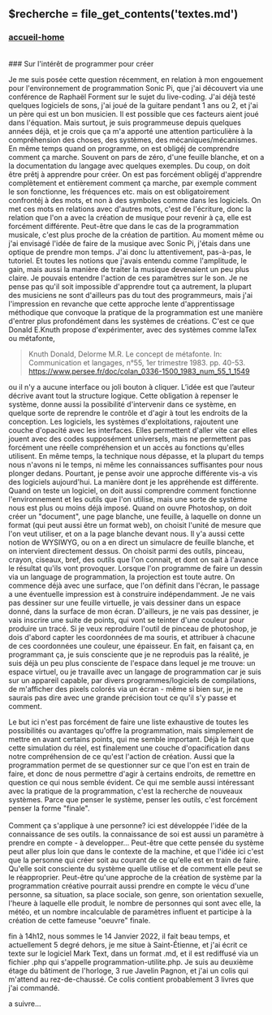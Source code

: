 ## &#36;recherche &#61; file&#95;get&#95;contents&#40;&#39;textes.md&#39;&#41;

### <div id="accueil"><a href="../index.php">accueil-home</a></div>

<br>
### Sur l'intérêt de programmer pour créer

Je me suis posée cette question récemment, en relation à mon engouement pour l'environnement de programmation Sonic Pi, que j'ai découvert via une conférence de Raphaël Forment sur le sujet du live-coding.
J'ai déjà testé quelques logiciels de sons, j'ai joué de la guitare pendant 1 ans ou 2, et j'ai un père qui est un bon musicien. Il est possible que ces facteurs aient joué dans l'équation. Mais surtout, je suis programmeuse depuis quelques années déjà, et je crois que ça m'a apporté une attention particulière à la compréhension des choses, des systèmes, des mécaniques/mécanismes. En même temps quand on programme, on est obligé<span>j</span> de comprendre comment ça marche. Souvent on pars de zéro, d'une feuille blanche, et on a la documentation du langage avec quelques exemples. Du coup, on doit être prêt<span>j</span> à apprendre pour créer. On est pas forcément obligé<span>j</span> d'apprendre complètement et entièrement comment ça marche, par exemple comment le son fonctionne, les fréquences etc. mais on est obligatoirement confronté<span>j</span> à des mots, et non à des symboles comme dans les logiciels. On met ces mots en relations avec d'autres mots, c'est de l'écriture, donc la relation que l'on a avec la création de musique pour revenir à ça, elle est forcément différente. Peut-être que dans le cas de la programmation musicale, c'est plus proche de la création de partition.
Au moment même ou j'ai envisagé l'idée de faire de la musique avec Sonic Pi, j'étais dans une optique de prendre mon temps. J'ai donc lu attentivement, pas-à-pas, le tutoriel. Et toutes les notions que j'avais entendu comme l'amplitude, le gain, mais aussi la manière de traiter la musique devenaient un peu plus claire. Je pouvais entendre l'action de ces paramètres sur le son. Je ne pense pas qu'il soit impossible d'apprendre tout ça autrement, la plupart des musiciens ne sont d'ailleurs pas du tout des programmeurs, mais j'ai l'impression en revanche que cette approche lente d'apprentissage méthodique que convoque la pratique de la programmation est une manière d'entrer plus profondément dans les systèmes de créations. C'est ce que Donald E.Knuth propose d'expérimenter, avec des systèmes comme laTex ou métafonte,

> Knuth Donald, Delorme M.R. Le concept de métafonte. In: Communication et langages, n°55, 1er trimestre 1983. pp. 40-53. https://www.persee.fr/doc/colan_0336-1500_1983_num_55_1_1549

ou il n'y a aucune interface ou joli bouton à cliquer. L’idée est que l’auteur décrive avant tout la structure logique. Cette obligation à repenser le système, donne aussi la possibilité d'intervenir dans ce système, en quelque sorte de reprendre le contrôle et d'agir à tout les endroits de la conception.
Les logiciels, les systèmes d'exploitations, rajoutent une couche d'opacité avec les interfaces. Elles permettent d'aller vite car elles jouent avec des codes supposément universels, mais ne permettent pas forcément une réelle compréhension et un accès au fonctions qu'elles utilisent.
En même temps, la technique nous dépasse, et la plupart du temps nous n'avons ni le temps, ni même les connaissances suffisantes pour nous plonger dedans.
Pourtant, je pense avoir une approche différente vis-a vis des logiciels aujourd'hui. La manière dont je les appréhende est différente. Quand on teste un logiciel, on doit aussi comprendre comment fonctionne l'environnement et les outils que l'on utilise, mais une sorte de système nous est plus ou moins déjà imposé. Quand on ouvre Photoshop, on doit créer un "document", une page blanche, une feuille, à laquelle on donne un format (qui peut aussi être un format web), on choisit l'unité de mesure que l'on veut utiliser, et on a la page blanche devant nous. Il y'a aussi cette notion de WYSIWYG, ou on a en direct un simulacre de feuille blanche, et on intervient directement dessus. On choisit parmi des outils, pinceau, crayon, ciseaux, bref, des outils que l'on connait, et dont on sait à l'avance le résultat qu'ils vont provoquer.
Lorsque l'on programme de faire un dessin via un language de programmation, la projection est toute autre. On commence déjà avec une surface, que l'on définit dans l'écran, le passage a une éventuelle impression est à construire indépendamment.
Je ne vais pas dessiner sur une feuille virtuelle, je vais dessiner dans un espace donné, dans la surface de mon écran. D'ailleurs, je ne vais pas dessiner, je vais inscrire une suite de points, qui vont se teinter d'une couleur pour produire un tracé. Si je veux reproduire l'outil de pinceau de photoshop, je dois d'abord capter les coordonnées de ma souris, et attribuer à chacune de ces coordonnées une couleur, une épaisseur. En fait, en faisant ça, en programmant ça, je suis consciente que je ne reproduis pas la réalité, je suis déjà un peu plus consciente de l'espace dans lequel je me trouve: un espace virtuel, ou je travaille avec un langage de programmation car je suis sur un appareil capable, par divers programmes/logiciels de compilations, de m'afficher des pixels colorés via un écran - même si bien sur, je ne saurais pas dire avec une grande précision tout ce qu'il s'y passe et comment.

Le but ici n'est pas forcément de faire une liste exhaustive de toutes les possibilités ou avantages qu'offre la programmation, mais simplement de mettre en avant certains points, qui me semble important. Déjà le fait que cette simulation du réel, est finalement une couche d'opacification dans notre compréhension de ce qu'est l'action de création. Aussi que la programmation permet de se questionner sur ce que l'on est en train de faire, et donc de nous permettre d'agir à certains endroits, de remettre en question ce qui nous semble évident.
Ce qui me semble aussi intéressant avec la pratique de la programmation, c'est la recherche de nouveaux systèmes. Parce que penser le système, penser les outils, c'est forcément penser la forme "finale".
<br><br>
Comment ça s'applique à une personne? ici est développée l'idée de la connaissance de ses outils. la connaissance de soi est aussi un paramètre à prendre en compte - à developper...
Peut-être que cette pensée du système peut aller plus loin que dans le contexte de la machine, et que l'idée ici c'est que la personne qui créer soit au courant de ce qu'elle est en train de faire. Qu'elle soit consciente du système quelle utilise et de comment elle peut se le réapproprier.
Peut-être qu'une approche de la création de système par la programmation créative pourrait aussi prendre en compte le vécu d'une personne, sa situation, sa place sociale, son genre, son orientation sexuelle, l'heure à laquelle elle produit, le nombre de personnes qui sont avec elle, la météo, et un nombre incalculable de paramètres influent et participe à la création de cette fameuse "oeuvre" finale.

fin à 14h12, nous sommes le 14 Janvier 2022, il fait beau temps, et actuellement 5 degré dehors, je me situe à Saint-Étienne, et j'ai écrit ce texte sur le logiciel Mark Text, dans un format .md, et il est rediffusé via un fichier .php qui s'appelle programmation-utilite.php. Je suis au deuxième étage du bâtiment de l'horloge, 3 rue Javelin Pagnon, et j'ai un colis qui m'attend au rez-de-chaussé. Ce colis contient probablement 3 livres que j'ai commandé.

a suivre...
